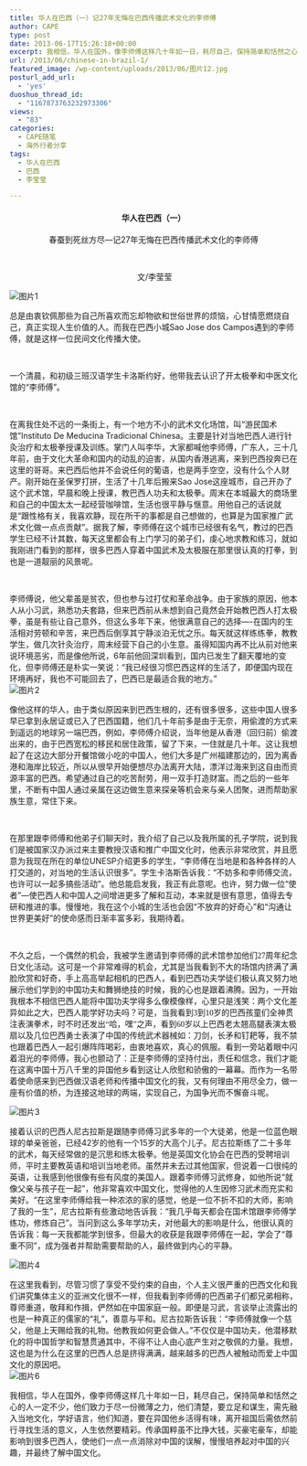```yaml
---
title: 华人在巴西（一）记27年无悔在巴西传播武术文化的李师傅
author: CAPE
type: post
date: 2013-06-17T15:26:18+00:00
excerpt: 我相信，华人在国外，像李师傅这样几十年如一日，耗尽自己，保持简单和恬然之心的人一定不少，他们致力于尽一份微薄之力，他们清楚，要立足和谋生，需先融入当地文化，学好语言，他们知道，要在异国他乡活得有味，离开祖国后需依然前行寻找生活的意义，人生依然要精彩。
url: /2013/06/chinese-in-brazil-1/
featured_image: /wp-content/uploads/2013/06/图片12.jpg
posturl_add_url:
  - 'yes'
duoshuo_thread_id:
  - "1167873763232973306"
views:
  - "83"
categories:
  - CAPE随笔
  - 海外行者分享
tags:
  - 华人在巴西
  - 巴西
  - 李莹莹

---
```

<h4 style="text-align: center;">
  <strong>华人在巴西（一）</strong>
</h4>

<p style="text-align: center;">
  春蚕到死丝方尽&#8212;记27年无悔在巴西传播武术文化的李师傅
</p>

&nbsp;

<p style="text-align: center;">
   文/李莹莹
</p>

![图片1][1] 

总是由衷钦佩那些为自己所喜欢而忘却物欲和世俗世界的烦恼，心甘情愿燃烧自己，真正实现人生价值的人。而我在巴西小城Sao Jose dos Campos遇到的李师傅，就是这样一位民间文化传播大使。

&nbsp;

一个清晨，和初级三班汉语学生卡洛斯约好，他带我去认识了开太极拳和中医文化馆的“李师傅”。

&nbsp;

在离我住处不远的一条街上，有一个地方不小的武术文化场馆，叫“游民国术馆”Instituto De Meducina Tradicional Chinesa。主要是针对当地巴西人进行针灸治疗和太极拳授课及训练。掌门人叫李华，大家都喊他李师傅，广东人，三十几年前，由于文化大革命和国内的动乱的迫害，从国内香港逃离，来到巴西投奔已在这里的哥哥。来巴西后他并不会说任何的葡语，也是两手空空，没有什么个人财产。刚开始在圣保罗打拼，生活了十几年后搬来Sao Jose这座城市，自己开办了这个武术馆，早晨和晚上授课，教巴西人功夫和太极拳。周末在本城最大的商场里和自己的中国太太一起经营咖啡馆，生活也很平静与惬意。用他自己的话说就是“跟性格有关，我喜欢静，现在所干的事都是自己想做的，也算是为国家推广武术文化做一点点贡献”。据我了解，李师傅在这个城市已经很有名气，教过的巴西学生已经不计其数，每天这里都会有上门学习的弟子们，虔心地求教和练习，就如我刚进门看到的那样，很多巴西人穿着中国武术及太极服在那里很认真的打拳，到也是一道靓丽的风景呢。

&nbsp;

李师傅说，他父辈虽是贫农，但也参与过打仗和革命战争。由于家族的原因，他本人从小习武，熟悉功夫套路，但来巴西前从未想到自己竟然会开始教巴西人打太极拳，虽是有些让自己意外，但这么多年下来，他很满意自己的选择&#8212;-在国内的生活相对劳顿和辛苦，来巴西后倒享其宁静淡泊无忧之乐。每天就这样练练拳，教教学生，做几次针灸治疗，周末经营下自己的小生意。虽得知国内再不比从前对他来说环境恶劣，而是像他所说，6年前他回深圳看到，国内已发生了翻天覆地的变化，但李师傅还是朴实一笑说：“我已经很习惯巴西这样的生活了，即便国内现在环境再好，我也不可能回去了，巴西已是最适合我的地方。”  
![图片2][2] 

像他这样的华人，由于类似原因来到巴西生根的，还有很多很多，这些中国人很多早已拿到永居证或已入了巴西国籍，他们几十年前多是由于无奈，用偷渡的方式来到遥远的地球另一端巴西，例如，李师傅介绍说，当年他是从香港（回归前）偷渡出来的，由于巴西宽松的移民和居住政策，留了下来，一住就是几十年。这让我想起了在这边大部分开餐馆做小吃的中国人，他们大多是广州福建那边的，因为离香港和海岸比较近，所以从很早开始便想尽办法离开大陆，漂洋过海来到这自由而资源丰富的巴西。希望通过自己的吃苦耐劳，用一双手打造财富。而之后的一些年里，不断有中国人通过亲属在这边做生意来探亲等机会来与亲人团聚，进而帮助家族生意，常住下来。

&nbsp;

在那里跟李师傅和他弟子们聊天时，我介绍了自己以及我所属的孔子学院，说到我们是被国家汉办派过来主要教授汉语和推广中国文化时，他表示非常欣赏，并且愿意为我现在所在的单位UNESP介绍更多的学生，“李师傅在当地是和各种各样的人打交道的，对当地的生活认识很多”。学生卡洛斯告诉我：“不妨多和李师傅交流，也许可以一起多搞些活动”。他总能启发我，我正有此意呢。也许，努力做一位“使者”&#8212;使巴西人和中国人之间增进更多了解和互动，本来就是很有意思，值得去专研和推进的事。慢慢地，我在这个小城的生活也会因“不放弃的好奇心”和“沟通让世界更美好”的使命感而日渐丰富多彩，我期待着。

&nbsp;

不久之后，一个偶然的机会，我被学生邀请到李师傅的武术馆参加他们<span style="font-family: Calibri;">27</span><span style="font-family: 宋体;">周年纪念日文化活动。这可是一个非常难得的机会，尤其是当我看到不大的场馆内挤满了满脸欣赏和好奇，手上高高举起相机的巴西人，看到巴西功夫学徒们极认真又努力地展示他们学到的中国功夫和舞狮绝技的时候，我的心也是跟着沸腾。因为，一开始我根本不相信巴西人能将中国功夫学得多么像模像样，心里只是浅笑：两个文化差异如此之大，巴西人能学好功夫吗？可是，当我看到</span><span style="font-family: Calibri;">3</span><span style="font-family: 宋体;">到</span><span style="font-family: Calibri;">10</span><span style="font-family: 宋体;">岁的巴西孩童们全神贯注表演拳术，时不时还发出“哈，嘿”之声，看到</span><span style="font-family: Calibri;">60</span><span style="font-family: 宋体;">岁以上巴西老太翘高腿表演太极扇以及几位巴西勇士表演了中国的传统武术器械如：刀剑，长矛和钉耙等，我不禁也跟着巴西人一起引爆阵阵喝彩，由衷地喜欢，真心的佩服。看到一旁站着眼中闪着泪光的李师傅，我心也颤动了：正是李师傅的坚持付出，责任和信念，我们才能在这离中国十万八千里的异国他乡看到这让人欣慰和骄傲的一幕幕。而作为一名带着使命感来到巴西做汉语老师和传播中国文化的我，又有何理由不用尽全力，做一座有价值的桥，为连接这地球的两端，实现自己，为国争光而不懈奋斗呢。</span>

![图片3][3] 

接着认识的巴西人尼古拉斯是跟随李师傅习武多年的一个大徒弟，他是一位蓝色眼球的单亲爸爸，已经42岁的他有一个15岁的大高个儿子。尼古拉斯练了二十多年的武术，每天经常做的是沉思和练太极拳。他是英国文化协会在巴西的受聘培训师，平时主要教英语和培训当地老师。虽然并未去过其他国家，但说着一口很纯的英语，让我感到他很像有些有风度的美国人。跟着李师傅习武修身，如他所说“就像父亲与孩子在一起”，他非常喜欢中国文化，觉得他的人生因修习武术而充实和美好。“在这里李师傅给我一种浓浓的家的感觉，他是一位不折不扣的大师，影响了我的一生”，尼古拉斯有些激动地告诉我：“我几乎每天都会在国术馆跟李师傅学练功，修炼自己”。当问到这么多年学功夫，对他最大的影响是什么，他很认真的告诉我：每一天我都能学到很多，但最大的收获是我跟李师傅在一起，学会了“尊重不同”，成为强者并帮助需要帮助的人，最终做到内心的平静。

![图片4][4] 

在这里我看到，尽管习惯了享受不受约束的自由，个人主义很严重的巴西文化和我们讲究集体主义的亚洲文化很不一样，但我看到李师傅的巴西弟子们都兄弟相称，尊师重道，敬拜和作揖，俨然如在中国家庭一般。即便是习武，言谈举止流露出的也是一种真正的儒家的“礼”，善意与平和。尼古拉斯告诉我：“李师傅就像一个慈父，他是上天赐给我的礼物。他教我如何更会做人。”不仅仅是中国功夫，他潜移默化的将中国哲学和智慧贯通其中，不得不让人由心底产生对之敬佩的力量。我想，这也是为什么在这里的巴西人总是挤得满满，越来越多的巴西人被触动而爱上中国文化的原因吧。  
![图片6][5] 

我相信，华人在国外，像李师傅这样几十年如一日，耗尽自己，保持简单和恬然之心的人一定不少，他们致力于尽一份微薄之力，他们清楚，要立足和谋生，需先融入当地文化，学好语言，他们知道，要在异国他乡活得有味，离开祖国后需依然前行寻找生活的意义，人生依然要精彩。传承国粹虽不比挣大钱，买豪宅豪车，却能影响到很多巴西人，使他们一点一点消除对中国的误解，慢慢培养起对中国的兴趣，并最终了解中国文化。

&nbsp;

 [1]: http://pic.yupoo.com/chenluaihr_v/CWzrG3tJ/medium.jpg
 [2]: http://pic.yupoo.com/chenluaihr_v/CWzrHC2h/medium.jpg
 [3]: http://pic.yupoo.com/chenluaihr_v/CWzrHyLr/medium.jpg
 [4]: http://pic.yupoo.com/chenluaihr_v/CWzrJ2wd/medium.jpg
 [5]: http://pic.yupoo.com/chenluaihr_v/CWztnXc1/medium.jpg